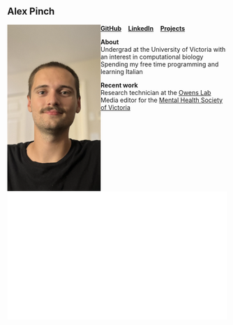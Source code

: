 ## Alex Pinch  
<img align="left" src="https://raw.githubusercontent.com/alexpinch/alexpinch.github.io/main/images/me_2.png" width=214/>  

[**GitHub**](https://github.com/alexpinch)    [**LinkedIn**](https://www.linkedin.com/in/alexpinch/)    [**Projects**](https://alexpinch.github.io/projects)  
  
**About**  
Undergrad at the University of Victoria with an interest in computational biology  
Spending my free time programming and learning Italian  
  
**Recent work**  
Research technician at the [Owens Lab](https://owensgl.github.io/)   
Media editor for the [Mental Health Society of Victoria](https://www.mhsvictoria.org/)  
  
<img align="center" src="https://raw.githubusercontent.com/alexpinch/github-stats-transparent/output/generated/languages.svg"/>  
